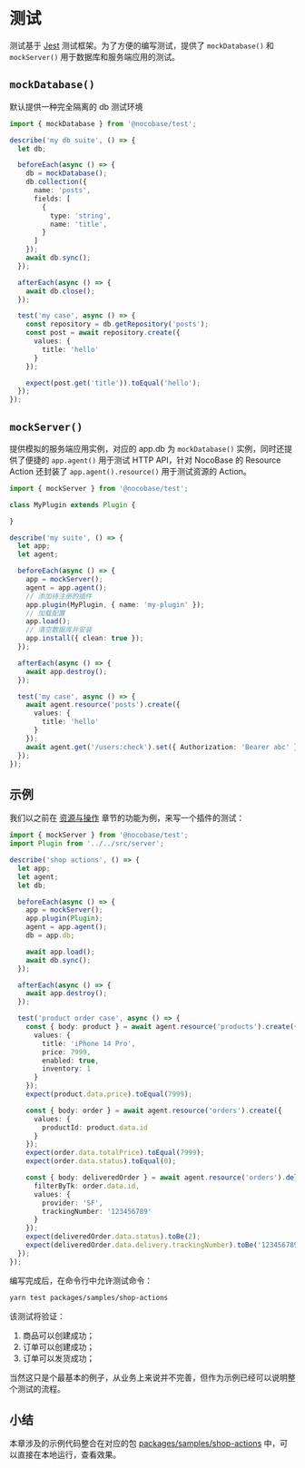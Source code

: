# 测试

测试基于 [Jest](https://jestjs.io/) 测试框架。为了方便的编写测试，提供了 `mockDatabase()` 和 `mockServer()` 用于数据库和服务端应用的测试。

## `mockDatabase()`

默认提供一种完全隔离的 db 测试环境

```ts
import { mockDatabase } from '@nocobase/test';

describe('my db suite', () => {
  let db;

  beforeEach(async () => {
    db = mockDatabase();
    db.collection({
      name: 'posts',
      fields: [
        {
          type: 'string',
          name: 'title',
        }
      ]
    });
    await db.sync();
  });

  afterEach(async () => {
    await db.close();
  });

  test('my case', async () => {
    const repository = db.getRepository('posts');
    const post = await repository.create({
      values: {
        title: 'hello'
      }
    });

    expect(post.get('title')).toEqual('hello');
  });
});
```

## `mockServer()`

提供模拟的服务端应用实例，对应的 app.db 为 `mockDatabase()` 实例，同时还提供了便捷的 `app.agent()` 用于测试 HTTP API，针对 NocoBase 的 Resource Action 还封装了 `app.agent().resource()` 用于测试资源的 Action。

```ts
import { mockServer } from '@nocobase/test';

class MyPlugin extends Plugin {

}

describe('my suite', () => {
  let app;
  let agent;

  beforeEach(async () => {
    app = mockServer();
    agent = app.agent();
    // 添加待注册的插件
    app.plugin(MyPlugin, { name: 'my-plugin' });
    // 加载配置
    app.load();
    // 清空数据库并安装
    app.install({ clean: true });
  });

  afterEach(async () => {
    await app.destroy();
  });

  test('my case', async () => {
    await agent.resource('posts').create({
      values: {
        title: 'hello'
      }
    });
    await agent.get('/users:check').set({ Authorization: 'Bearer abc' });
  });
});
```

## 示例

我们以之前在 [资源与操作](development/server/resources-actions) 章节的功能为例，来写一个插件的测试：

```ts
import { mockServer } from '@nocobase/test';
import Plugin from '../../src/server';

describe('shop actions', () => {
  let app;
  let agent;
  let db;

  beforeEach(async () => {
    app = mockServer();
    app.plugin(Plugin);
    agent = app.agent();
    db = app.db;

    await app.load();
    await db.sync();
  });

  afterEach(async () => {
    await app.destroy();
  });

  test('product order case', async () => {
    const { body: product } = await agent.resource('products').create({
      values: {
        title: 'iPhone 14 Pro',
        price: 7999,
        enabled: true,
        inventory: 1
      }
    });
    expect(product.data.price).toEqual(7999);

    const { body: order } = await agent.resource('orders').create({
      values: {
        productId: product.data.id
      }
    });
    expect(order.data.totalPrice).toEqual(7999);
    expect(order.data.status).toEqual(0);

    const { body: deliveredOrder } = await agent.resource('orders').deliver({
      filterByTk: order.data.id,
      values: {
        provider: 'SF',
        trackingNumber: '123456789'
      }
    });
    expect(deliveredOrder.data.status).toBe(2);
    expect(deliveredOrder.data.delivery.trackingNumber).toBe('123456789');
  });
});
```

编写完成后，在命令行中允许测试命令：

```bash
yarn test packages/samples/shop-actions
```

该测试将验证：

1. 商品可以创建成功；
2. 订单可以创建成功；
3. 订单可以发货成功；

当然这只是个最基本的例子，从业务上来说并不完善，但作为示例已经可以说明整个测试的流程。

## 小结

本章涉及的示例代码整合在对应的包 [packages/samples/shop-actions](https://github.com/nocobase/nocobase/tree/main/packages/samples/shop-actions) 中，可以直接在本地运行，查看效果。

